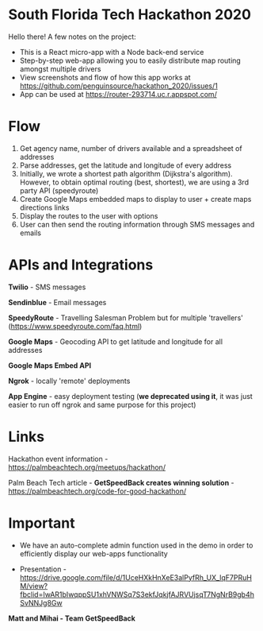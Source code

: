 # South Florida Tech Hackathon 2020

Hello there! A few notes on the project:

- This is a React micro-app with a Node back-end service
- Step-by-step web-app allowing you to easily distribute map routing amongst multiple drivers
- View screenshots and flow of how this app works at https://github.com/penguinsource/hackathon_2020/issues/1
- App can be used at https://router-293714.uc.r.appspot.com/

# Flow

1. Get agency name, number of drivers available and a spreadsheet of addresses
2. Parse addresses, get the latitude and longitude of every address
3. Initially, we wrote a shortest path algorithm (Dijkstra's algorithm). However, to obtain optimal routing (best, shortest), we are using a 3rd party API (speedyroute)
4. Create Google Maps embedded maps to display to user + create maps directions links
5. Display the routes to the user with options
6. User can then send the routing information through SMS messages and emails

# APIs and Integrations

**Twilio** - SMS messages

**Sendinblue** - Email messages

**SpeedyRoute** - Travelling Salesman Problem but for multiple 'travellers' (https://www.speedyroute.com/faq.html)

**Google Maps** - Geocoding API to get latitude and longitude for all addresses

**Google Maps Embed API**

**Ngrok** - locally 'remote' deployments

**App Engine** - easy deployment testing (**we deprecated using it**, it was just easier to run off ngrok and same purpose for this project)

# Links

Hackathon event information - https://palmbeachtech.org/meetups/hackathon/

Palm Beach Tech article - **GetSpeedBack creates winning solution** - https://palmbeachtech.org/code-for-good-hackathon/

# Important

- We have an auto-complete admin function used in the demo in order to efficiently display our web-apps functionality

- Presentation - https://drive.google.com/file/d/1UceHXkHnXeE3alPyfRh_UX_lqF7PRuHM/view?fbclid=IwAR1bIwqppSU1xhVNWSq7S3ekfJqkjfAJRVUjsqT7NgNrB9gb4hSvNNJg8Gw

**Matt and Mihai - Team GetSpeedBack**
